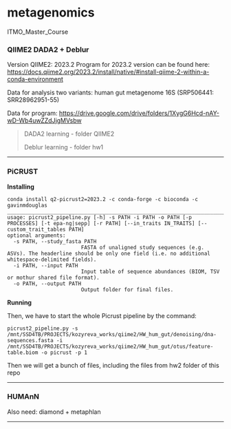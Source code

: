 # metagenomics
ITMO_Master_Course

### QIIME2 DADA2 + Deblur
Version QIIME2: 2023.2 
Program for 2023.2 version can be found here: https://docs.qiime2.org/2023.2/install/native/#install-qiime-2-within-a-conda-environment 

Data for analysis two variants: human gut metagenome 16S (SRP506441: SRR28962951-55)

Data for program: https://drive.google.com/drive/folders/1XygG6Hcd-nAY-wD-Wb4uwZZdJjgMVsbw 

>DADA2 learning - folder QIIME2
>
>Deblur learning - folder hw1
>
_________________________________________________________________________________________________________________________________________________
### PiCRUST 
**Installing** 
```
conda install q2-picrust2=2023.2 -c conda-forge -c bioconda -c gavinmdouglas
________________________________________________________________________________________
usage: picrust2_pipeline.py [-h] -s PATH -i PATH -o PATH [-p PROCESSES] [-t epa-ng|sepp] [-r PATH] [--in_traits IN_TRAITS] [--custom_trait_tables PATH]                  
optional arguments:
  -s PATH, --study_fasta PATH
                        FASTA of unaligned study sequences (e.g. ASVs). The headerline should be only one field (i.e. no additional whitespace-delimited fields).
  -i PATH, --input PATH
                        Input table of sequence abundances (BIOM, TSV or mothur shared file format).
  -o PATH, --output PATH
                        Output folder for final files.
```
**Running**

Then, we have to start the whole Picrust pipeline by the command: 

```
picrust2_pipeline.py -s /mnt/SSD4TB/PROJECTS/kozyreva_works/qiime2/HW_hum_gut/denoising/dna-sequences.fasta -i /mnt/SSD4TB/PROJECTS/kozyreva_works/qiime2/HW_hum_gut/otus/feature-table.biom -o picrust -p 1
```
Then we will get a bunch of files, including the files from hw2 folder of this repo

_________________________________________________________________________________________________________________________________________________

### HUMAnN
Also need: diamond + metaphlan 


_________________________________________________________________________________________________________________________________________________

